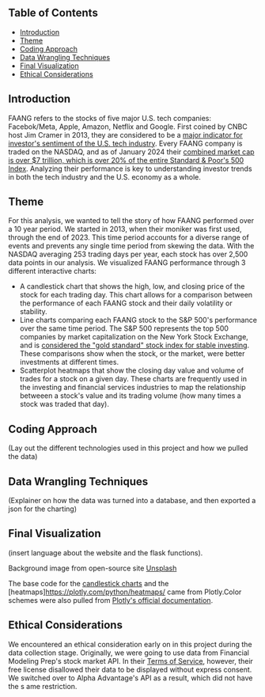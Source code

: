 ## Table of Contents
- [Introduction](#introduction)  
- [Theme](#theme)
- [Coding Approach](#coding-approach) 
- [Data Wrangling Techniques](#data-wrangling-techniques)
- [Final Visualization](#final-visualization) 
- [Ethical Considerations](#ethical-considerations)

## Introduction
FAANG refers to the stocks of five major U.S. tech companies: Facebok/Meta, Apple, Amazon, Netflix and Google. First coined by CNBC host Jim Cramer in 2013, they are considered to be a [major indicator for investor's sentiment of the U.S. tech industry](https://www.investopedia.com/terms/f/faang-stocks.asp#:~:text=Key%20Takeaways%201%20FAANG%20is%20an%20acronym%20referring,the%20largest%20companies%20in%20the%20world.%20More%20items). Every FAANG company is traded on the NASDAQ, and as of January 2024 their [combined market cap is over $7 trillion, which is over 20% of the entire Standard & Poor's 500 Index](https://www.techopedia.com/definition/faang-stocks). Analyzing their performance is key to understanding investor trends in both the tech industry and the U.S. economy as a whole. 

## Theme
For this analysis, we wanted to tell the story of how FAANG performed over a 10 year period. We started in 2013, when their moniker was first used, through the end of 2023. This time period accounts for a diverse range of events and prevents any single time period from skewing the data. With the NASDAQ averaging 253 trading days per year, each stock has over 2,500 data points in our analysis. We visualized FAANG performance through 3 different interactive charts:
- A candlestick chart that shows the high, low, and closing price of the stock for each trading day. This chart allows for a comparison between the performance of each FAANG stock and their daily volatility or stability.
- Line charts comparing each FAANG stock to the S&P 500's performance over the same time period. The S&P 500 represents the top 500 companies by market capitalization on the New York Stock Exchange, and is [considered the "gold standard" stock index for stable investing](https://www.investing.com/academy/trading/what-is-the-sp-500/). These comparisons show when the stock, or the market, were better investments at different times.
- Scatterplot heatmaps that show the closing day value and volume of trades for a stock on a given day. These charts are frequently used in the investing and financial services industries to map the relationship betweeen a stock's value and its trading volume (how many times a stock was traded that day). 

## Coding Approach
(Lay out the different technologies used in this project and how we pulled the data)

## Data Wrangling Techniques
(Explainer on how the data was turned into a database, and then exported a json for the charting)

## Final Visualization
(insert language about the website and the flask functions). 

Background image from open-source site [Unsplash](https://unsplash.com/)

The base code for the [candlestick charts](https://plotly.com/python/candlestick-charts) and the [heatmaps]https://plotly.com/python/heatmaps/ came from Plotly.Color schemes were also pulled from [Plotly's official documentation](https://plotly.com/python/builtin-colorscales).

## Ethical Considerations
We encountered an ethical consideration early on in this project during the data collection stage. Originally, we were going to use data from Financial Modeling Prep's stock market API. In their [Terms of Service](https://site.financialmodelingprep.com/terms-of-service), however, their free license disallowed their data to be displayed without express consent. We switched over to Alpha Advantage's API as a result, which did not have the s ame restriction. 